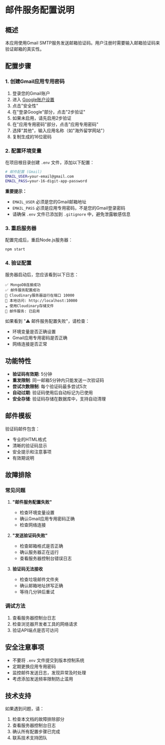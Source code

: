# 邮件服务配置说明

## 概述
本应用使用Gmail SMTP服务发送邮箱验证码。用户注册时需要输入邮箱验证码来验证邮箱的真实性。

## 配置步骤

### 1. 创建Gmail应用专用密码

1. 登录您的Gmail账户
2. 进入 [Google账户设置](https://myaccount.google.com/)
3. 点击"安全性"
4. 在"登录Google"部分，点击"2步验证"
5. 如果未启用，请先启用2步验证
6. 在"应用专用密码"部分，点击"应用专用密码"
7. 选择"其他"，输入应用名称（如"海外留学网站"）
8. 复制生成的16位密码

### 2. 配置环境变量

在项目根目录创建 `.env` 文件，添加以下配置：

```bash
# 邮件配置 (Gmail)
EMAIL_USER=your-email@gmail.com
EMAIL_PASS=your-16-digit-app-password
```

**重要提示：**
- `EMAIL_USER` 必须是您的Gmail邮箱地址
- `EMAIL_PASS` 必须是应用专用密码，不是您的Gmail登录密码
- 请确保 `.env` 文件已添加到 `.gitignore` 中，避免泄露敏感信息

### 3. 重启服务器

配置完成后，重启Node.js服务器：

```bash
npm start
```

### 4. 验证配置

服务器启动后，您应该看到以下日志：

```
✅ MongoDB连接成功
✅ 邮件服务配置成功
🚀 Cloudinary服务器运行在端口 10000
📱 本地访问: http://localhost:10000
☁️ 使用Cloudinary存储文件
📧 邮件服务: 已启用
```

如果看到 "⚠️ 邮件服务配置失败"，请检查：
- 环境变量是否正确设置
- Gmail应用专用密码是否正确
- 网络连接是否正常

## 功能特性

- **验证码有效期**: 5分钟
- **重发限制**: 同一邮箱5分钟内只能发送一次验证码
- **尝试次数限制**: 每个验证码最多尝试5次
- **自动过期**: 验证码使用后自动标记为已使用
- **安全存储**: 验证码存储在数据库中，支持自动清理

## 邮件模板

验证码邮件包含：
- 专业的HTML格式
- 清晰的验证码显示
- 安全提示和注意事项
- 有效期说明

## 故障排除

### 常见问题

1. **"邮件服务配置失败"**
   - 检查环境变量设置
   - 确认Gmail应用专用密码正确
   - 检查网络连接

2. **"发送验证码失败"**
   - 检查邮箱格式是否正确
   - 确认服务器正在运行
   - 查看服务器控制台错误日志

3. **验证码无法接收**
   - 检查垃圾邮件文件夹
   - 确认邮箱地址拼写正确
   - 等待几分钟后重试

### 调试方法

1. 查看服务器控制台日志
2. 检查浏览器开发者工具的网络请求
3. 验证API端点是否可访问

## 安全注意事项

- 不要将 `.env` 文件提交到版本控制系统
- 定期更换应用专用密码
- 监控邮件发送日志，发现异常及时处理
- 考虑添加发送频率限制防止滥用

## 技术支持

如果遇到问题，请：
1. 检查本文档的故障排除部分
2. 查看服务器控制台日志
3. 确认所有配置步骤已完成
4. 联系技术支持团队

